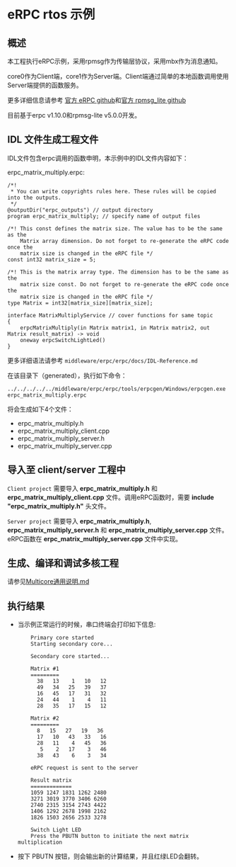 # eRPC rtos 示例

## 概述

本工程执行eRPC示例，采用rpmsg作为传输层协议，采用mbx作为消息通知。

core0作为Client端，core1作为Server端。Client端通过简单的本地函数调用使用Server端提供的函数服务。

更多详细信息请参考 [官方 eRPC github](https://github.com/EmbeddedRPC/erpc)和[官方 rpmsg_lite github](https://github.com/NXPmicro/rpmsg-lite)

目前基于erpc v1.10.0和rpmsg-lite v5.0.0开发。

## IDL 文件生成工程文件

IDL文件包含erpc调用的函数申明，本示例中的IDL文件内容如下：

erpc_matrix_multiply.erpc:
```
/*!
 * You can write copyrights rules here. These rules will be copied into the outputs.
 */
@outputDir("erpc_outputs") // output directory
program erpc_matrix_multiply; // specify name of output files

/*! This const defines the matrix size. The value has to be the same as the
    Matrix array dimension. Do not forget to re-generate the eRPC code once the
    matrix size is changed in the eRPC file */
const int32 matrix_size = 5;

/*! This is the matrix array type. The dimension has to be the same as the
    matrix size const. Do not forget to re-generate the eRPC code once the
    matrix size is changed in the eRPC file */
type Matrix = int32[matrix_size][matrix_size];

interface MatrixMultiplyService // cover functions for same topic
{
    erpcMatrixMultiply(in Matrix matrix1, in Matrix matrix2, out Matrix result_matrix) -> void
    oneway erpcSwitchLightLed()
}
```

更多详细语法请参考 `middleware/erpc/erpc/docs/IDL-Reference.md`

在该目录下（generated），执行如下命令：
```
../../../../../middleware/erpc/erpc/tools/erpcgen/Windows/erpcgen.exe erpc_matrix_multiply.erpc
```

将会生成如下4个文件：
 - erpc_matrix_multiply.h
 - erpc_matrix_multiply_client.cpp
 - erpc_matrix_multiply_server.h
 - erpc_matrix_multiply_server.cpp


## 导入至 client/server 工程中

`Client project` 需要导入 __erpc_matrix_multiply.h__ 和 __erpc_matrix_multiply_client.cpp__ 文件。调用eRPC函数时，需要 __include__ __"erpc_matrix_multiply.h"__ 头文件。


`Server project` 需要导入 __erpc_matrix_multiply.h__, __erpc_matrix_multiply_server.h__ 和 __erpc_matrix_multiply_server.cpp__ 文件。 eRPC函数在 __erpc_matrix_multiply_server.cpp__ 文件中实现。

## 生成、编译和调试多核工程

请参见[Multicore通用说明.md](../../README.md)

## 执行结果
- 当示例正常运行的时候，串口终端会打印如下信息:
    ```console
        Primary core started
        Starting secondary core...

        Secondary core started...

        Matrix #1
        =========
          38   13    1   10   12
          49   34   25   39   37
          16   45   17   31   32
          24   44    1    4   11
          28   35   17   15   12

        Matrix #2
        =========
          8   15   27   19   36
          17   10   43   33   16
          28   11    4   45   36
           5    2   17    3   46
          38   43    6    3   34

        eRPC request is sent to the server

        Result matrix
        =============
        1059 1247 1831 1262 2480
        3271 3019 3770 3406 6260
        2740 2315 3154 2743 4422
        1406 1292 2678 1998 2162
        1826 1503 2656 2533 3278

        Switch Light LED
        Press the PBUTN button to initiate the next matrix multiplication
    ```
- 按下 PBUTN 按钮，则会输出新的计算结果，并且红绿LED会翻转。